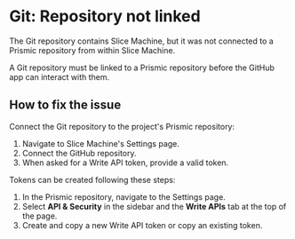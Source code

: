 # Git: Repository not linked

The Git repository contains Slice Machine, but it was not connected to a Prismic repository from within Slice Machine.

A Git repository must be linked to a Prismic repository before the GitHub app can interact with them.

## How to fix the issue

Connect the Git repository to the project's Prismic repository:

1. Navigate to Slice Machine's Settings page.
1. Connect the GitHub repository.
1. When asked for a Write API token, provide a valid token.

Tokens can be created following these steps:

1. In the Prismic repository, navigate to the Settings page.
1. Select **API & Security** in the sidebar and the **Write APIs** tab at the top of the page.
1. Create and copy a new Write API token or copy an existing token.
